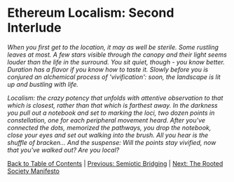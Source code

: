 # Ethereum Localism: Second Interlude

_When you first get to the location, it may as well be sterile. Some rustling leaves at most. A few stars visible through the canopy and their light seems louder than the life in the surround. You sit quiet, though - you know better. Duration has a flavor if you know how to taste it. Slowly before you is conjured an alchemical process of 'vivification': soon, the landscape is lit up and bustling with life._

_Localism: the crazy potency that unfolds with attentive observation to that which is closest, rather than that which is farthest away. In the darkness you pull out a notebook and set to marking the loci, two dozen points in constellation, one for each peripheral movement heard. After you've connected the dots, memorized the pathways, you drop the notebook, close your eyes and set out walking into the brush. All you hear is the shuffle of bracken... And the suspense: Will the points stay vivified, now that you've walked out? Are you local?_

[Back to Table of Contents](https://claude.ai/chat/ethereum-localism-toc) | [Previous: Semiotic Bridging](https://claude.ai/chat/ethereum-localism-semiotic-bridging) | [Next: The Rooted Society Manifesto](https://claude.ai/chat/ethereum-localism-manifesto)